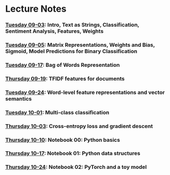 # Lecture Notes

### [Tuesday 09-03](09-03.qmd): Intro, Text as Strings, Classification, Sentiment Analysis, Features, Weights
### [Tuesday 09-05](09-05.qmd): Matrix Representations, Weights and Bias, Sigmoid, Model Predictions for Binary Classification
### [Tuesday 09-17](09-17.qmd): Bag of Words Representation
### [Thursday 09-19](09-19.qmd): TFIDF features for documents
### [Tuesday 09-24](09-24.qmd): Word-level feature representations and vector semantics

### [Tuesday 10-01](10-01.qmd): Multi-class classification

### [Thursday 10-03](10-03.qmd): Cross-entropy loss and gradient descent

### [Thursday 10-10](https://colab.research.google.com/drive/1A16ttyJ98jkkyLO9mRBYRQy8GzJayEi8?usp=sharing): Notebook 00: Python basics
### [Thursday 10-17](https://colab.research.google.com/drive/1UxZzV2AQEO7WPJCpCejVSTwfHfecpILm?usp=sharing): Notebook 01: Python data structures
### [Thursday 10-24](https://colab.research.google.com/drive/10vKFAOS5gdbj1EbgmnPRTPNo1Lm3ycIp?usp=sharing): Notebook 02: PyTorch and a toy model